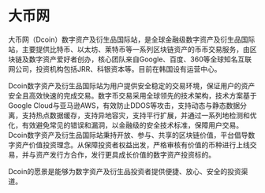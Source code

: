 # 大币网

大币网（Dcoin）数字资产及衍生品国际站，是全球金融级数字资产及衍生品国际站，主要提供比特币、以太坊、莱特币等一系列区块链资产的币币交易服务，由区块链及数字资产爱好者创办，核心团队来自Google、百度、360等全球知名互联网公司，投资机构包括JRR、科银资本等。目前在韩国设有运营中心。

Dcoin数字资产及衍生品国际站为用户提供安全稳定的交易环境，保证用户的资产安全且高效快速的完成交易。数字币交易采用全球领先的技术架构，技术方案基于Google Cloud与亚马逊AWS，有效防止DDOS等攻击，支持动态与静态数据分离，支持热点数据缓存，支持异地容灾，支持平行扩展，并通过一系列地检测和优化，有效避免常见的错误和漏洞，以金融级的安全技术标准，保障用户交易。
Dcoin数字资产及衍生品国际站秉持开放、参与、共享的区块链价值，平台倡导数字资产价值投资理念。从保障投资者权益出发，严格审核有价值的币种进行上线交易，并与资产发行方合作，发行更具成长价值的数字资产投资标的。

Dcoin的愿景是能够为数字资产及衍生品投资者提供便捷、放心、安全的投资渠道。
